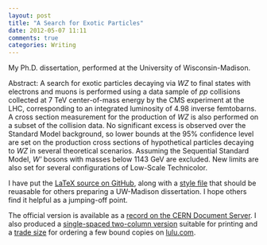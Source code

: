 ```yaml
---
layout: post
title: "A Search for Exotic Particles"
date: 2012-05-07 11:11
comments: true
categories: Writing
---
```


My Ph.D. dissertation, performed at the University of Wisconsin-Madison.

Abstract: A search for exotic particles decaying via *WZ* to final states with electrons and muons is performed using a data sample of *pp* collisions collected at 7 TeV center-of-mass energy by the CMS experiment at the LHC, corresponding to an integrated luminosity of 4.98 inverse femtobarns.  A cross section measurement for the production of *WZ* is also performed on a subset of the collision data.  No significant excess is observed over the Standard Model background, so lower bounds at the 95% confidence level are set on the production cross sections of hypothetical particles decaying to *WZ* in several theoretical scenarios.  Assuming the Sequential Standard Model, *W'* bosons with masses below 1143 GeV are excluded.  New limits are also set for several configurations of Low-Scale Technicolor.

I have put the [LaTeX source on GitHub](https://github.com/jklukas/gradthesis), along with a [style file](https://github.com/jklukas/uwthesis) that should be reuasable for others preparing a UW-Madison dissertation.  I hope others find it helpful as a jumping-off point.

The official version is available as a [record on the CERN Document Server](https://cdsweb.cern.ch/record/1446308).  I also produced a [single-spaced two-column version](/files/klukas-thesis-twocol.pdf) suitable for printing and a [trade size](/files/klukas-thesis-trade.pdf) for ordering a few bound copies on [lulu.com](http://lulu.com).

